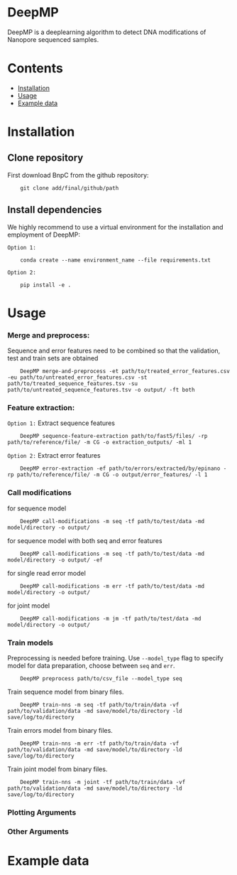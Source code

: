 # DeepMP
DeepMP is a deeplearning algorithm to detect DNA modifications of Nanopore sequenced samples.

# Contents
- [Installation](#Installation)
- [Usage](#Usage)
- [Example data](#Example-data)         

# Installation
## Clone repository
First download BnpC from the github repository:

        git clone add/final/github/path

## Install dependencies
We highly recommend to use a virtual environment for the installation and employment of DeepMP:

`Option 1:`

        conda create --name environment_name --file requirements.txt

`Option 2:`

        pip install -e .

# Usage
### Merge and preprocess:
Sequence and error features need to be combined so that the validation, test and train sets are obtained

        DeepMP merge-and-preprocess -et path/to/treated_error_features.csv -eu path/to/untreated_error_features.csv -st path/to/treated_sequence_features.tsv -su path/to/untreated_sequence_features.tsv -o output/ -ft both

### Feature extraction:

`Option 1:` Extract sequence features
```
    DeepMP sequence-feature-extraction path/to/fast5/files/ -rp path/to/reference/file/ -m CG -o extraction_outputs/ -ml 1
```

`Option 2:` Extract error features
```
    DeepMP error-extraction -ef path/to/errors/extracted/by/epinano -rp path/to/reference/file/ -m CG -o output/error_features/ -l 1
```

### Call modifications

for sequence model

```
    DeepMP call-modifications -m seq -tf path/to/test/data -md model/directory -o output/
```

for sequence model with both seq and error features

```
    DeepMP call-modifications -m seq -tf path/to/test/data -md model/directory -o output/ -ef
```

for single read error model

```
    DeepMP call-modifications -m err -tf path/to/test/data -md model/directory -o output/ 
```

for joint model

```
    DeepMP call-modifications -m jm -tf path/to/test/data -md model/directory -o output/ 
```

### Train models
Preprocessing is needed before training. Use `--model_type` flag to specify model for data preparation, choose between `seq` and `err`.
```
    DeepMP preprocess path/to/csv_file --model_type seq
```
Train sequence model from binary files.
```
    DeepMP train-nns -m seq -tf path/to/train/data -vf path/to/validation/data -md save/model/to/directory -ld save/log/to/directory
```
Train errors model from binary files.
```
    DeepMP train-nns -m err -tf path/to/train/data -vf path/to/validation/data -md save/model/to/directory -ld save/log/to/directory
```
Train joint model from binary files.
```
    DeepMP train-nns -m joint -tf path/to/train/data -vf path/to/validation/data -md save/model/to/directory -ld save/log/to/directory
```
### Plotting Arguments
### Other Arguments

# Example data
